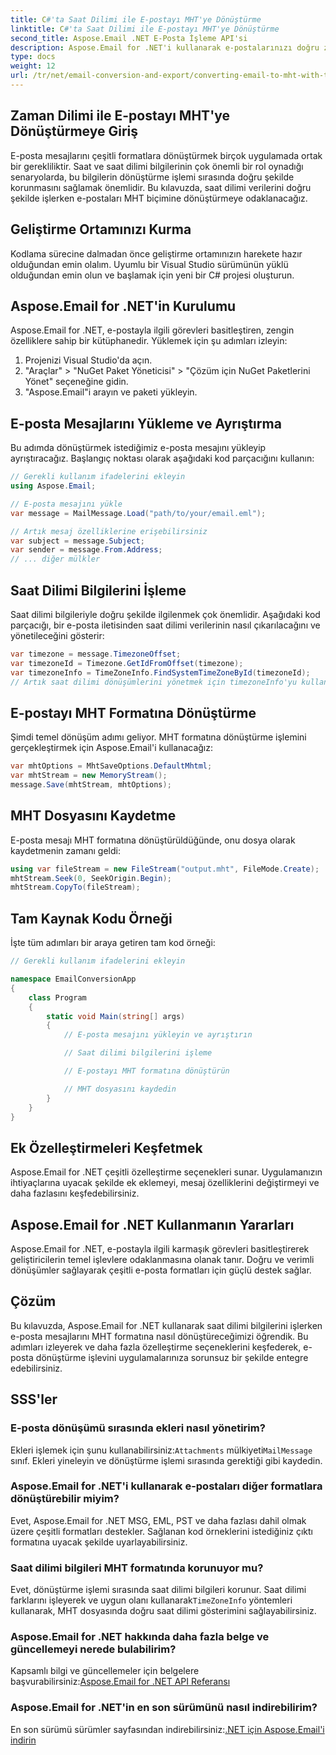 ```yaml
---
title: C#'ta Saat Dilimi ile E-postayı MHT'ye Dönüştürme
linktitle: C#'ta Saat Dilimi ile E-postayı MHT'ye Dönüştürme
second_title: Aspose.Email .NET E-Posta İşleme API'si
description: Aspose.Email for .NET'i kullanarak e-postalarınızı doğru zaman dilimleriyle MHT formatına dönüştürün. Adım adım kılavuz ve kod örneği sağlanmıştır.
type: docs
weight: 12
url: /tr/net/email-conversion-and-export/converting-email-to-mht-with-timezone-in-csharp/
---
```


## Zaman Dilimi ile E-postayı MHT'ye Dönüştürmeye Giriş

E-posta mesajlarını çeşitli formatlara dönüştürmek birçok uygulamada ortak bir gerekliliktir. Saat ve saat dilimi bilgilerinin çok önemli bir rol oynadığı senaryolarda, bu bilgilerin dönüştürme işlemi sırasında doğru şekilde korunmasını sağlamak önemlidir. Bu kılavuzda, saat dilimi verilerini doğru şekilde işlerken e-postaları MHT biçimine dönüştürmeye odaklanacağız.

## Geliştirme Ortamınızı Kurma

Kodlama sürecine dalmadan önce geliştirme ortamınızın harekete hazır olduğundan emin olalım. Uyumlu bir Visual Studio sürümünün yüklü olduğundan emin olun ve başlamak için yeni bir C# projesi oluşturun.

## Aspose.Email for .NET'in Kurulumu

Aspose.Email for .NET, e-postayla ilgili görevleri basitleştiren, zengin özelliklere sahip bir kütüphanedir. Yüklemek için şu adımları izleyin:

1. Projenizi Visual Studio'da açın.
2. "Araçlar" > "NuGet Paket Yöneticisi" > "Çözüm için NuGet Paketlerini Yönet" seçeneğine gidin.
3. "Aspose.Email"i arayın ve paketi yükleyin.

## E-posta Mesajlarını Yükleme ve Ayrıştırma

Bu adımda dönüştürmek istediğimiz e-posta mesajını yükleyip ayrıştıracağız. Başlangıç noktası olarak aşağıdaki kod parçacığını kullanın:

```csharp
// Gerekli kullanım ifadelerini ekleyin
using Aspose.Email;

// E-posta mesajını yükle
var message = MailMessage.Load("path/to/your/email.eml");

// Artık mesaj özelliklerine erişebilirsiniz
var subject = message.Subject;
var sender = message.From.Address;
// ... diğer mülkler
```

## Saat Dilimi Bilgilerini İşleme

Saat dilimi bilgileriyle doğru şekilde ilgilenmek çok önemlidir. Aşağıdaki kod parçacığı, bir e-posta iletisinden saat dilimi verilerinin nasıl çıkarılacağını ve yönetileceğini gösterir:

```csharp
var timezone = message.TimezoneOffset;
var timezoneId = Timezone.GetIdFromOffset(timezone);
var timezoneInfo = TimeZoneInfo.FindSystemTimeZoneById(timezoneId);
// Artık saat dilimi dönüşümlerini yönetmek için timezoneInfo'yu kullanabilirsiniz
```

## E-postayı MHT Formatına Dönüştürme

Şimdi temel dönüşüm adımı geliyor. MHT formatına dönüştürme işlemini gerçekleştirmek için Aspose.Email'i kullanacağız:

```csharp
var mhtOptions = MhtSaveOptions.DefaultMhtml;
var mhtStream = new MemoryStream();
message.Save(mhtStream, mhtOptions);
```

## MHT Dosyasını Kaydetme

E-posta mesajı MHT formatına dönüştürüldüğünde, onu dosya olarak kaydetmenin zamanı geldi:

```csharp
using var fileStream = new FileStream("output.mht", FileMode.Create);
mhtStream.Seek(0, SeekOrigin.Begin);
mhtStream.CopyTo(fileStream);
```

## Tam Kaynak Kodu Örneği

İşte tüm adımları bir araya getiren tam kod örneği:

```csharp
// Gerekli kullanım ifadelerini ekleyin

namespace EmailConversionApp
{
    class Program
    {
        static void Main(string[] args)
        {
            // E-posta mesajını yükleyin ve ayrıştırın

            // Saat dilimi bilgilerini işleme

            // E-postayı MHT formatına dönüştürün

            // MHT dosyasını kaydedin
        }
    }
}
```

## Ek Özelleştirmeleri Keşfetmek

Aspose.Email for .NET çeşitli özelleştirme seçenekleri sunar. Uygulamanızın ihtiyaçlarına uyacak şekilde ek eklemeyi, mesaj özelliklerini değiştirmeyi ve daha fazlasını keşfedebilirsiniz.

## Aspose.Email for .NET Kullanmanın Yararları

Aspose.Email for .NET, e-postayla ilgili karmaşık görevleri basitleştirerek geliştiricilerin temel işlevlere odaklanmasına olanak tanır. Doğru ve verimli dönüşümler sağlayarak çeşitli e-posta formatları için güçlü destek sağlar.

## Çözüm

Bu kılavuzda, Aspose.Email for .NET kullanarak saat dilimi bilgilerini işlerken e-posta mesajlarını MHT formatına nasıl dönüştüreceğimizi öğrendik. Bu adımları izleyerek ve daha fazla özelleştirme seçeneklerini keşfederek, e-posta dönüştürme işlevini uygulamalarınıza sorunsuz bir şekilde entegre edebilirsiniz.

## SSS'ler

### E-posta dönüşümü sırasında ekleri nasıl yönetirim?

 Ekleri işlemek için şunu kullanabilirsiniz:`Attachments` mülkiyeti`MailMessage` sınıf. Ekleri yineleyin ve dönüştürme işlemi sırasında gerektiği gibi kaydedin.

### Aspose.Email for .NET'i kullanarak e-postaları diğer formatlara dönüştürebilir miyim?

Evet, Aspose.Email for .NET MSG, EML, PST ve daha fazlası dahil olmak üzere çeşitli formatları destekler. Sağlanan kod örneklerini istediğiniz çıktı formatına uyacak şekilde uyarlayabilirsiniz.

### Saat dilimi bilgileri MHT formatında korunuyor mu?

Evet, dönüştürme işlemi sırasında saat dilimi bilgileri korunur. Saat dilimi farklarını işleyerek ve uygun olanı kullanarak`TimeZoneInfo` yöntemleri kullanarak, MHT dosyasında doğru saat dilimi gösterimini sağlayabilirsiniz.

### Aspose.Email for .NET hakkında daha fazla belge ve güncellemeyi nerede bulabilirim?

 Kapsamlı bilgi ve güncellemeler için belgelere başvurabilirsiniz:[Aspose.Email for .NET API Referansı](https://reference.aspose.com/email/net/)

### Aspose.Email for .NET'in en son sürümünü nasıl indirebilirim?

 En son sürümü sürümler sayfasından indirebilirsiniz:[.NET için Aspose.Email'i indirin](https://releases.aspose.com/email/net/)